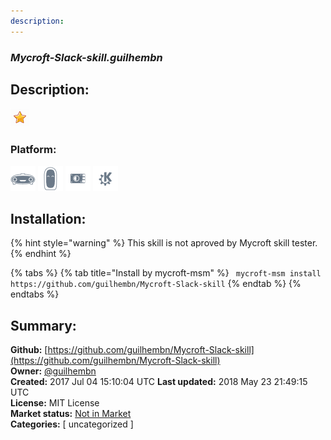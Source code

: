 ```yaml
---
description: 
---
```


### _Mycroft-Slack-skill.guilhembn_  
## Description:  
  
  
![](../.gitbook/assets/star.png)  
  
### Platform:  
 ![Mark I](../.gitbook/assets/mark-1-icon.png)  ![Mark II](../.gitbook/assets/mark-2-icon.png)  ![Picroft](../.gitbook/assets/picroft-icon.png)  ![plasmoid](../.gitbook/assets/kde.png)   
## Installation:  
{% hint style="warning" %}
This skill is not aproved by Mycroft skill tester.
{% endhint %}
    
{% tabs %}
{% tab title="Install by mycroft-msm" %}
``` mycroft-msm install https://github.com/guilhembn/Mycroft-Slack-skill```
{% endtab %}
  {% endtabs %}
    
## Summary:  
**Github:** [https://github.com/guilhembn/Mycroft-Slack-skill](https://github.com/guilhembn/Mycroft-Slack-skill)  
**Owner:** [@guilhembn](https://github.com/guilhembn)  
**Created:** 2017 Jul 04 15:10:04 UTC  **Last updated:** 2018 May 23 21:49:15 UTC  
**License:** MIT License  
**Market status:** [Not in Market](https://market.mycroft.ai/skill/)  
**Categories:** [ uncategorized ]   
